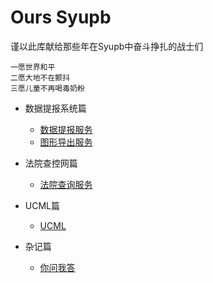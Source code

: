 # Ours Syupb

谨以此库献给那些年在Syupb中奋斗挣扎的战士们

```
一愿世界和平
二愿大地不在颤抖
三愿儿童不再喝毒奶粉
```

* 数据提报系统篇

  * [数据提报服务](PackagerService/README.md)
  * [图形导出服务](MapExporter/README.md)

* 法院查控网篇

  * [法院查询服务](CourtQuery/README.md)

* UCML篇

  * [UCML](UCML/README.md)

* 杂记篇

   * [你问我答](q&a.md)


